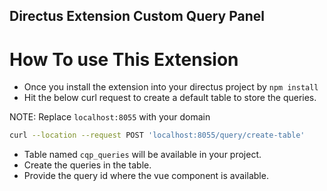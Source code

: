 ## Directus Extension Custom Query Panel 

# How To use This Extension
- Once you install the extension into your directus project by `npm install`
- Hit the below curl request to create a default table to store the queries.

NOTE: Replace `localhost:8055` with your domain

```bash
curl --location --request POST 'localhost:8055/query/create-table'
```

- Table named `cqp_queries` will be available in your project.
- Create the queries in the table.
- Provide the query id where the vue component is available.